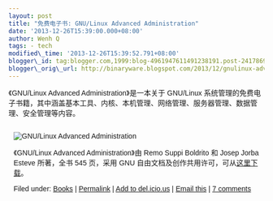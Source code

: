 ```yaml
--- 
layout: post 
title: "免费电子书: GNU/Linux Advanced Administration"
date: '2013-12-26T15:39:00.000+08:00' 
author: Wenh Q
tags: - tech
modified\_time: '2013-12-26T15:39:52.791+08:00' 
blogger\_id: tag:blogger.com,1999:blog-4961947611491238191.post-2417869925627161549
blogger\_orig\_url: http://binaryware.blogspot.com/2013/12/gnulinux-advanced-administration.html
---
```

<div dir="ltr">

<span style="font-family: sans-serif;">《GNU/Linux Advanced
Administration》是一本关于 GNU/Linux
系统管理的免费电子书籍，其中涵盖基本工具、内核、本机管理、</span><span
style="font-family: sans-serif;">网络管理、服务器管理、数据管理、安全管理等内容。</span>

<div class="gmail_quote">

<div
style="font-family: sans-serif; margin: 0px 10px; overflow: auto; width: 100%;">

![GNU/Linux Advanced
Administration](http://linuxtoy.org/images/2010/02/laa.png)

《GNU/Linux Advanced Administration》由 Remo Suppi Boldrito 和 Josep
Jorba Esteve 所著，全书 545 页，采用 GNU
自由文档及创作共用许可，可从[这里下载](http://ftacademy.org/materials/fsm/2)。

Filed under:
[Books](http://linuxtoy.org/category/books "View all posts in Books") |
[Permalink](http://linuxtoy.org/archives/gnu-linux-advanced-administration.html)
| [Add to
del.icio.us](http://delicious.com/save?url=http://linuxtoy.org/archives/gnu-linux-advanced-administration.html&title=%E5%85%8D%E8%B4%B9%E7%94%B5%E5%AD%90%E4%B9%A6:%20GNU/Linux%20Advanced%20Administration)
| [Email
this](mailto:?Subject=Check+This+Out&body=I+think+you%27ll+like+this%3A+http%3A%2F%2Flinuxtoy.org%2Farchives%2Fgnu-linux-advanced-administration.html)
| [7
comments](http://linuxtoy.org/archives/gnu-linux-advanced-administration.html#comments)

</div>

</div>

</div>
